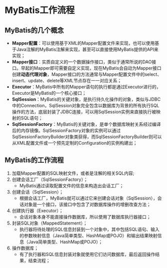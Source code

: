 # MyBatis工作流程

## MyBatis的几个概念

- **Mapper配置**：可以使用基于XML的Mapper配置文件来实现，也可以使用基于Java注解的MyBatis注解来实现，甚至可以直接使用MyBatis提供的API来实现；
- **Mapper接口**：实质自定义的一个数据操作接口，类似于通常所说的DAO接口。早起的Mapper即可需要自定义实现，现在MyBatis会自动为Mapper接口创建**动态代理对象**，Mapper接口的方法通常与Mapper配置文件中的select、insert、update、delete等XML节点存在一一对应关系；
- **Executor**：MyBatis中所有的Mapper语句的执行都是通过Executor进行的，Executor是MyBatis的一个核心接口；
- **SqlSession**：MyBatis的关键对象，是执行持久化操作的对象，类似与JDBC中的Connection，SqlSession对象完全包含以数据库为背景的所有执行SQL操作的方法，底层封装了JDBC连接，可以用SqlSession实例来直接执行被映射的SQL语句；
- **SqlSessionFactory**：MyBatis的关键对象，是单个数据库映射关系经过编译后的内存镜像。SqlSessionFactory对象的实例可以通过SqlSessionFactoryBuilder对象类获得，而SqlSessionFactoryBuilder则可以从XML配置文件或一个预先定制的Configuration的实例构建出；

## MyBatis的工作流程

1. 加载Mapper配置的SQL映射文件，或者是注解的相关SQL内容;
2. 创建会话工厂（SqlSessionFactory）；
    - MyBatis通过读取配置文件的信息来构造出会话工厂；
3. 创建会话（SqlSession）；
    - 根据会话工厂，MyBatis就可以通过它来创建会话对象（SqlSession），会话对象是一个接口，该接口中包含了对数据库操作的增删改查方法；
4. 创建执行器（Executor）；
    - 会话对象本身不能直接操作数据库，所以使用了数据库执行器接口；
5. 封装SQL对象（MappedStatement）；
    - 执行器将待处理的SQL信息封装到一个对象中，其中包括SQL语句、输入的参数映射信息（Java简单类型、HashMap或POJO）和输出结果映射信息（Java简单类型、HashMap或POJO）；
6. 操作数据库；
    - 有了执行器和SQL信息封装对象就使用它们访问数据库，最后返回操作结果，结束流程；